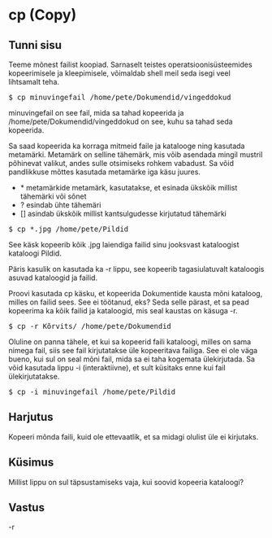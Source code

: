 # cp (Copy)

## Tunni sisu

Teeme mõnest failist koopiad. Sarnaselt teistes operatsioonisüsteemides kopeerimisele ja kleepimisele, võimaldab shell meil seda isegi veel lihtsamalt teha.

<pre>$ cp minuvingefail /home/pete/Dokumendid/vingeddokud</pre>

minuvingefail on see fail, mida sa tahad kopeerida ja /home/pete/Dokumendid/vingeddokud on see, kuhu sa tahad seda kopeerida.

Sa saad kopeerida ka korraga mitmeid faile ja katalooge ning kasutada metamärki. Metamärk on selline tähemärk, mis võib asendada mingil mustril põhinevat valikut, andes sulle otsimiseks rohkem vabadust. Sa võid pandlikkuse mõttes kasutada metamärke iga käsu juures.


<ul>
<li>* metamärkide metamärk, kasutatakse, et esinada ükskõik millist tähemärki või sõnet</li>
<li>? esindab ühte tähemäri</li>
<li>[] asindab ükskõik millist kantsulgudesse kirjutatud tähemärki</li>
</ul>

<pre>$ cp *.jpg /home/pete/Pildid</pre>

See käsk kopeerib kõik .jpg laiendiga failid sinu jooksvast kataloogist kataloogi Pildid.

Päris kasulik on kasutada ka -r lippu, see kopeerib tagasiulatuvalt kataloogis asuvad kataloogid ja failid.

Proovi kasutada cp käsku, et kopeerida Dokumentide kausta mõni kataloog, milles on failid sees. See ei töötanud, eks? Seda selle pärast, et sa pead kopeerima ka kõik failid ja kataloogid, mis seal kaustas on käsuga -r.

<pre>$ cp -r Kõrvits/ /home/pete/Dokumendid</pre>

Oluline on panna tähele, et kui sa kopeerid faili kataloogi, milles on sama nimega fail, siis see fail kirjutatakse üle kopeeritava failiga. See ei ole väga bueno, kui sul on seal mõni fail, mida sa ei taha kogemata ülekirjutada. Sa võid kasutada lippu -i (interaktiivne), et sult küsitaks enne kui fail ülekirjutatakse.

<pre>$ cp -i minuvingefail /home/pete/Pildid</pre>

## Harjutus

Kopeeri mõnda faili, kuid ole ettevaatlik, et sa midagi olulist üle ei kirjutaks.

## Küsimus

Millist lippu on sul täpsustamiseks vaja, kui soovid kopeeria kataloogi?

## Vastus

-r

